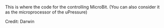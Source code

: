 This is where the code for the controlling MicroBit. (You can also consider it as the microprocessor of the uPressure)


Credit: Darwin
